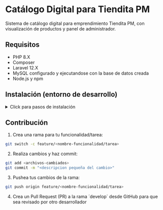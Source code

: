 # Catálogo Digital para Tiendita PM

Sistema de catálogo digital para emprendimiento Tiendita PM, con visualización de productos y panel de administrador.

## Requisitos

- PHP 8.X
- Composer
- Laravel 12.X
- MySQL configurado y ejecutandose con la base de datos creada
- Node.js y npm

## Instalación (entorno de desarrollo)

<details>

<summary>Click para pasos de instalación</summary>

### Instalando en entorno de desarrollo

1. Clonar el repositorio en el directorio deseado:

*Se recomienda clonar el repositorio usando SSH en lugar de URL web*

```bash
git clone https://github.com/garaneda21/catalogo-digital-tiendita-pm
cd catalogo-digital-tiendita-pm
```

2. Instalar dependendias de PHP y Node:

```bash
composer install && npm install
```

3. Configura el archivo ´.env´ a partir del de ejemplo para el entorno de desarrollo:

- Configurar principalmente la conexión a la base de datos

```bash
cp .env.example .env
```

4. Generar clave de aplicación en archivo ´.env´:

```bash
php artisan key:generate
```

5. Correr las migraciones de base de datos:

```bash
php artisan migrate
```

6. Iniciar servidor de desarrollo:

```bash
composer run dev
```

    
</details>

## Contribución

1. Crea una rama para tu funcionalidad/tarea:

```bash
git switch -c feature/<nombre-funcionalidad/tarea>
```

2. Realiza cambios y haz commit:

```bash
git add <archivos-cambiados>
git commit -m "<descripcion pequeña del cambio>"
```

3. Pushea tus cambios de la rama:

```bash
git push origin feature/<nombre-funcionalidad/tarea> 
```

4. Crea un Pull Request (PR) a la rama ´develop´ desde GitHub para que sea revisado por otro desarrollador

